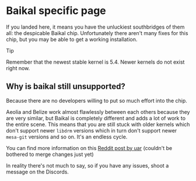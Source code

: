 # Baikal specific page
If you landed here, it means you have the unluckiest southbridges of them all: the despicable Baikal chip. Unfortunately there aren't many fixes for this chip, but you may be able to get a working installation.

> [!TIP]
> Remember that the newest stable kernel is 5.4. Newer kernels do not exist right now.

## Why is baikal still unsupported?
Because there are no developers willing to put so much effort into the chip.

Aeolia and Belize work almost flawlessly between each others because they are very similar, but Baikal is completely different and adds a lot of work to the entire scene. This means that you are still stuck with older kernels which don't support newer `libdrm` versions which in turn don't support newer `mesa-git` versions and so on. It's an endless cycle.

You can find more information on this [Reddit post by uar](https://www.reddit.com/r/ps4homebrew/comments/1m4adi4/guide_installing_linux_on_the_ps4_pro_baikal_b1/) (couldn't be bothered to merge changes just yet)

In reality there's not much to say, so if you have any issues, shoot a message on the Discords.